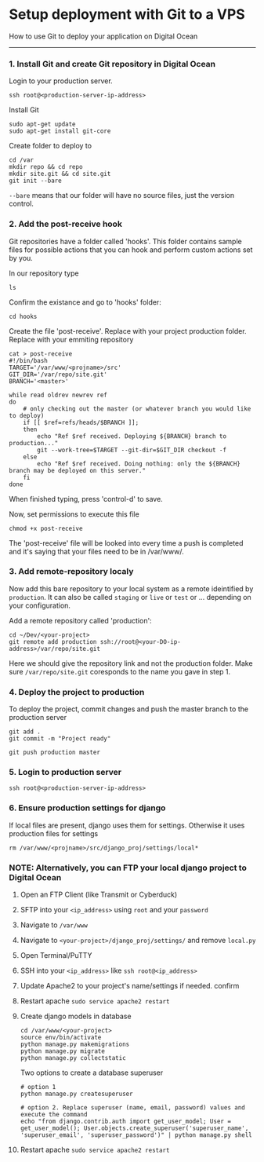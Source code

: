 # Setup deployment with Git to a VPS

How to use Git to deploy your application on Digital Ocean

----------

### 1. Install Git and create Git repository in Digital Ocean
Login to your production server.
```
ssh root@<production-server-ip-address>
``` 
Install Git
```
sudo apt-get update
sudo apt-get install git-core
``` 

Create folder to deploy to
```
cd /var
mkdir repo && cd repo
mkdir site.git && cd site.git
git init --bare
``` 
`--bare` means that our folder will have no source files, just the version control.


### 2. Add the post-receive hook
Git repositories have a folder called 'hooks'. This folder contains sample files for possible actions that you can hook and perform custom actions set by you.

In our repository type
```
ls
``` 

Confirm the existance and go to 'hooks' folder:
```
cd hooks
``` 

Create the file 'post-receive'. Replace <projname> with your project production folder. Replace <master> with your emmiting repository
```
cat > post-receive
#!/bin/bash
TARGET='/var/www/<projname>/src'
GIT_DIR='/var/repo/site.git'
BRANCH='<master>'

while read oldrev newrev ref
do
	# only checking out the master (or whatever branch you would like to deploy)
	if [[ $ref=refs/heads/$BRANCH ]];
	then
		echo "Ref $ref received. Deploying ${BRANCH} branch to production..."
		git --work-tree=$TARGET --git-dir=$GIT_DIR checkout -f
	else
		echo "Ref $ref received. Doing nothing: only the ${BRANCH} branch may be deployed on this server."
	fi
done
``` 
When finished typing, press 'control-d' to save.

Now, set permissions to execute this file
```
chmod +x post-receive
``` 
The 'post-receive' file will be looked into every time a push is completed and it's saying that your files need to be in /var/www/<your-dir>.


### 3. Add remote-repository localy
Now add this bare repository to your local system as a remote ideintified by `production`. It can also be called `staging` or `live` or `test` or ... depending on your configuration.

Add a remote repository called 'production':
```
cd ~/Dev/<your-project>
git remote add production ssh://root@<your-DO-ip-address>/var/repo/site.git
``` 
Here we should give the repository link and not the production folder. Make sure `/var/repo/site.git` coresponds to the name you gave in step 1.

### 4. Deploy the project to production
To deploy the project, commit changes and push the master branch to the production server
```
git add .
git commit -m "Project ready"

git push production master
``` 

### 5. Login to production server
```
ssh root@<production-server-ip-address>
``` 

### 6. Ensure production settings for django 
If local files are present, django uses them for settings. Otherwise it uses production files for settings
```
rm /var/www/<projname>/src/django_proj/settings/local*
``` 


### NOTE: Alternatively, you can FTP your local django project to Digital Ocean

1. Open an FTP Client (like Transmit or Cyberduck)

2. SFTP into your `<ip_address>` using `root` and your `password`

3. Navigate to `/var/www`

4. Navigate to `<your-project>/django_proj/settings/` and remove `local.py`

5. Open Terminal/PuTTY

6. SSH into your `<ip_address>` like `ssh root@<ip_address>` 

7. Update Apache2 to your project's name/settings if needed.
    confirm 

8. Restart apache `sudo service apache2 restart`

9. Create django models in database
    ```
    cd /var/www/<your-project>
    source env/bin/activate
    python manage.py makemigrations
    python manage.py migrate
    python manage.py collectstatic
    ```
    Two options to create a database superuser
    ```
    # option 1
    python manage.py createsuperuser

    # option 2. Replace superuser (name, email, password) values and execute the command
    echo "from django.contrib.auth import get_user_model; User = get_user_model(); User.objects.create_superuser('superuser_name', 'superuser_email', 'superuser_password')" | python manage.py shell
    ```

10. Restart apache `sudo service apache2 restart`


